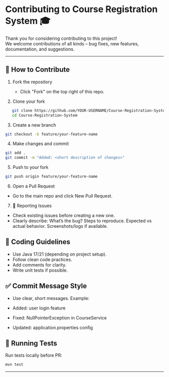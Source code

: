 # Contributing to Course Registration System 🎓

Thank you for considering contributing to this project!  
We welcome contributions of all kinds – bug fixes, new features, documentation, and suggestions.

---

## 🚀 How to Contribute

1. Fork the repository
   - Click "Fork" on the top right of this repo.

2. Clone your fork
```bash
   git clone https://github.com/YOUR-USERNAME/Course-Registration-System.git
   cd Course-Registration-System
```
3. Create a new branch
```bash
git checkout -b feature/your-feature-name
```

4. Make changes and commit
```bash
git add .
git commit -m "Added: <short description of changes>"
```

5. Push to your fork
```bash
git push origin feature/your-feature-name
```

6. Open a Pull Request

- Go to the main repo and click New Pull Request.

7. 🐛 Reporting Issues

- Check existing issues before creating a new one.
- Clearly describe:
What’s the bug?
Steps to reproduce.
Expected vs actual behavior.
Screenshots/logs if available.

## 📖 Coding Guidelines
- Use Java 17/21 (depending on project setup).
- Follow clean code practices.
- Add comments for clarity.
- Write unit tests if possible.

## ✅ Commit Message Style

- Use clear, short messages. Example:

- Added: user login feature

- Fixed: NullPointerException in CourseService

- Updated: application.properties config

## 🧪 Running Tests

Run tests locally before PR:
```bash
mvn test
```

---
